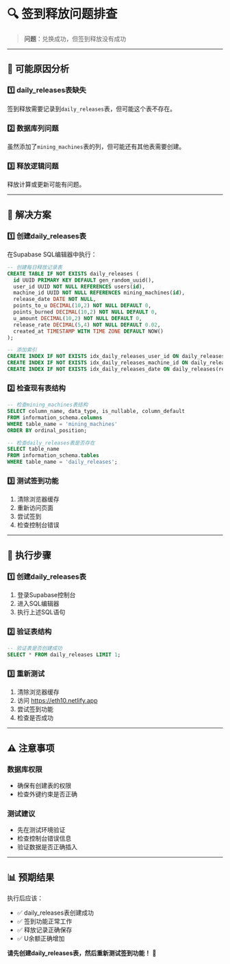 # 🔍 签到释放问题排查

> **问题**：兑换成功，但签到释放没有成功

---

## 🚨 可能原因分析

### 1️⃣ **daily_releases表缺失**
签到释放需要记录到`daily_releases`表，但可能这个表不存在。

### 2️⃣ **数据库列问题**
虽然添加了`mining_machines`表的列，但可能还有其他表需要创建。

### 3️⃣ **释放逻辑问题**
释放计算或更新可能有问题。

---

## 🔧 解决方案

### 1️⃣ **创建daily_releases表**
在Supabase SQL编辑器中执行：

```sql
-- 创建每日释放记录表
CREATE TABLE IF NOT EXISTS daily_releases (
  id UUID PRIMARY KEY DEFAULT gen_random_uuid(),
  user_id UUID NOT NULL REFERENCES users(id),
  machine_id UUID NOT NULL REFERENCES mining_machines(id),
  release_date DATE NOT NULL,
  points_to_u DECIMAL(10,2) NOT NULL DEFAULT 0,
  points_burned DECIMAL(10,2) NOT NULL DEFAULT 0,
  u_amount DECIMAL(10,2) NOT NULL DEFAULT 0,
  release_rate DECIMAL(5,4) NOT NULL DEFAULT 0.02,
  created_at TIMESTAMP WITH TIME ZONE DEFAULT NOW()
);

-- 添加索引
CREATE INDEX IF NOT EXISTS idx_daily_releases_user_id ON daily_releases(user_id);
CREATE INDEX IF NOT EXISTS idx_daily_releases_machine_id ON daily_releases(machine_id);
CREATE INDEX IF NOT EXISTS idx_daily_releases_date ON daily_releases(release_date);
```

### 2️⃣ **检查现有表结构**
```sql
-- 检查mining_machines表结构
SELECT column_name, data_type, is_nullable, column_default
FROM information_schema.columns
WHERE table_name = 'mining_machines'
ORDER BY ordinal_position;

-- 检查daily_releases表是否存在
SELECT table_name 
FROM information_schema.tables 
WHERE table_name = 'daily_releases';
```

### 3️⃣ **测试签到功能**
1. 清除浏览器缓存
2. 重新访问页面
3. 尝试签到
4. 检查控制台错误

---

## 🎯 执行步骤

### 1️⃣ **创建daily_releases表**
1. 登录Supabase控制台
2. 进入SQL编辑器
3. 执行上述SQL语句

### 2️⃣ **验证表结构**
```sql
-- 验证表是否创建成功
SELECT * FROM daily_releases LIMIT 1;
```

### 3️⃣ **重新测试**
1. 清除浏览器缓存
2. 访问 https://eth10.netlify.app
3. 尝试签到功能
4. 检查是否成功

---

## ⚠️ 注意事项

### 数据库权限
- 确保有创建表的权限
- 检查外键约束是否正确

### 测试建议
- 先在测试环境验证
- 检查控制台错误信息
- 验证数据是否正确插入

---

## 📊 预期结果

执行后应该：
- ✅ daily_releases表创建成功
- ✅ 签到功能正常工作
- ✅ 释放记录正确保存
- ✅ U余额正确增加

**请先创建daily_releases表，然后重新测试签到功能！** 🚀

































